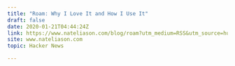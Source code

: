 ```yaml
---
title: "Roam: Why I Love It and How I Use It"
draft: false
date: 2020-01-21T04:44:24Z
link: https://www.nateliason.com/blog/roam?utm_medium=RSS&utm_source=hune
site: www.nateliason.com
topic: Hacker News  

---
```

